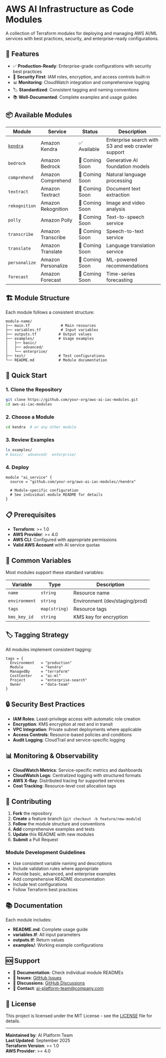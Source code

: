 # AWS AI Infrastructure as Code Modules

A collection of Terraform modules for deploying and managing AWS AI/ML services with best practices, security, and enterprise-ready configurations.

## 🚀 Features

- ✅ **Production-Ready**: Enterprise-grade configurations with security best practices
- 🔐 **Security First**: IAM roles, encryption, and access controls built-in
- 📊 **Monitoring**: CloudWatch integration and comprehensive logging
- 🏷️ **Standardized**: Consistent tagging and naming conventions
- 📚 **Well-Documented**: Complete examples and usage guides

## 📦 Available Modules

| Module | Service | Status | Description |
|--------|---------|--------|-------------|
| [`kendra`](./kendra/) | Amazon Kendra | ✅ Available | Enterprise search with S3 and web crawler support |
| `bedrock` | Amazon Bedrock | 🚧 Coming Soon | Generative AI foundation models |
| `comprehend` | Amazon Comprehend | 🚧 Coming Soon | Natural language processing |
| `textract` | Amazon Textract | 🚧 Coming Soon | Document text extraction |
| `rekognition` | Amazon Rekognition | 🚧 Coming Soon | Image and video analysis |
| `polly` | Amazon Polly | 🚧 Coming Soon | Text-to-speech service |
| `transcribe` | Amazon Transcribe | 🚧 Coming Soon | Speech-to-text service |
| `translate` | Amazon Translate | 🚧 Coming Soon | Language translation service |
| `personalize` | Amazon Personalize | 🚧 Coming Soon | ML-powered recommendations |
| `forecast` | Amazon Forecast | 🚧 Coming Soon | Time-series forecasting |

## 🏗️ Module Structure

Each module follows a consistent structure:

```
module-name/
├── main.tf              # Main resources
├── variables.tf         # Input variables
├── outputs.tf          # Output values
├── examples/           # Usage examples
│   ├── basic/
│   ├── advanced/
│   └── enterprise/
├── test/               # Test configurations
└── README.md           # Module documentation
```

## 🚀 Quick Start

### 1. Clone the Repository
```bash
git clone https://github.com/your-org/aws-ai-iac-modules.git
cd aws-ai-iac-modules
```

### 2. Choose a Module
```bash
cd kendra  # or any other module
```

### 3. Review Examples
```bash
ls examples/
# basic/  advanced/  enterprise/
```

### 4. Deploy
```hcl
module "ai_service" {
  source = "github.com/your-org/aws-ai-iac-modules//kendra"
  
  # Module-specific configuration
  # See individual module README for details
}
```

## 📋 Prerequisites

- **Terraform**: >= 1.0
- **AWS Provider**: >= 4.0
- **AWS CLI**: Configured with appropriate permissions
- **Valid AWS Account** with AI service quotas

## 🔧 Common Variables

Most modules support these standard variables:

| Variable | Type | Description |
|----------|------|-------------|
| `name` | `string` | Resource name |
| `environment` | `string` | Environment (dev/staging/prod) |
| `tags` | `map(string)` | Resource tags |
| `kms_key_id` | `string` | KMS key for encryption |

## 🏷️ Tagging Strategy

All modules implement consistent tagging:

```hcl
tags = {
  Environment   = "production"
  Module        = "kendra"
  ManagedBy     = "terraform"
  CostCenter    = "ai-ml"
  Project       = "enterprise-search"
  Owner         = "data-team"
}
```

## 🔒 Security Best Practices

- **IAM Roles**: Least-privilege access with automatic role creation
- **Encryption**: KMS encryption at rest and in transit
- **VPC Integration**: Private subnet deployments where applicable
- **Access Controls**: Resource-based policies and conditions
- **Audit Logging**: CloudTrail and service-specific logging

## 📊 Monitoring & Observability

- **CloudWatch Metrics**: Service-specific metrics and dashboards
- **CloudWatch Logs**: Centralized logging with structured formats
- **AWS X-Ray**: Distributed tracing for supported services
- **Cost Tracking**: Resource-level cost allocation tags

## 🤝 Contributing

1. **Fork** the repository
2. **Create** a feature branch (`git checkout -b feature/new-module`)
3. **Follow** the module structure and conventions
4. **Add** comprehensive examples and tests
5. **Update** this README with new modules
6. **Submit** a Pull Request

### Module Development Guidelines

- Use consistent variable naming and descriptions
- Include validation rules where appropriate
- Provide basic, advanced, and enterprise examples
- Add comprehensive README documentation
- Include test configurations
- Follow Terraform best practices

## 📚 Documentation

Each module includes:
- **README.md**: Complete usage guide
- **variables.tf**: All input parameters
- **outputs.tf**: Return values
- **examples/**: Working example configurations

## 🆘 Support

- 📖 **Documentation**: Check individual module READMEs
- 🐛 **Issues**: [GitHub Issues](https://github.com/your-org/aws-ai-iac-modules/issues)
- 💬 **Discussions**: [GitHub Discussions](https://github.com/your-org/aws-ai-iac-modules/discussions)
- 📧 **Contact**: ai-platform-team@company.com

## 📄 License

This project is licensed under the MIT License - see the [LICENSE](LICENSE) file for details.

---

**Maintained by**: AI Platform Team  
**Last Updated**: September 2025  
**Terraform Version**: >= 1.0  
**AWS Provider**: >= 4.0
